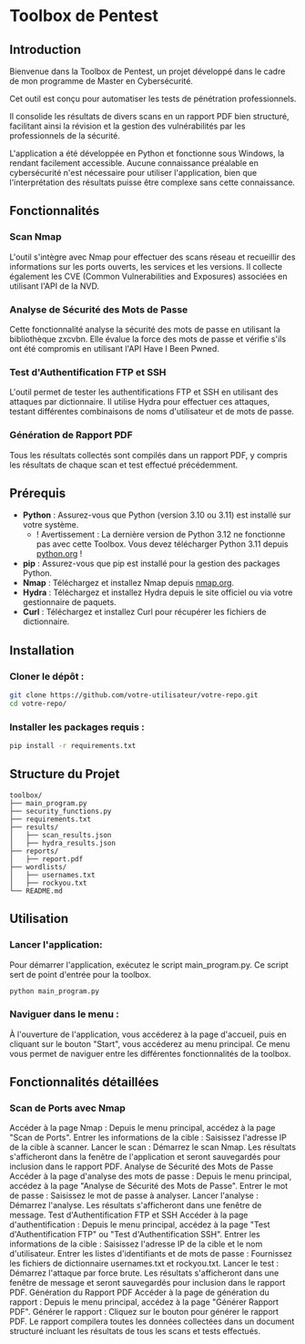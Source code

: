 # Toolbox de Pentest

## Introduction

Bienvenue dans la Toolbox de Pentest, un projet développé dans le cadre de mon programme de Master en Cybersécurité.

Cet outil est conçu pour automatiser les tests de pénétration professionnels.

Il consolide les résultats de divers scans en un rapport PDF bien structuré, facilitant ainsi la révision et la gestion des vulnérabilités par les professionnels de la sécurité.

L'application a été développée en Python et fonctionne sous Windows, la rendant facilement accessible. Aucune connaissance préalable en cybersécurité n'est nécessaire pour utiliser l'application, bien que l'interprétation des résultats puisse être complexe sans cette connaissance.

## Fonctionnalités

### Scan Nmap
L'outil s'intègre avec Nmap pour effectuer des scans réseau et recueillir des informations sur les ports ouverts, les services et les versions. Il collecte également les CVE (Common Vulnerabilities and Exposures) associées en utilisant l'API de la NVD.

### Analyse de Sécurité des Mots de Passe
Cette fonctionnalité analyse la sécurité des mots de passe en utilisant la bibliothèque zxcvbn. Elle évalue la force des mots de passe et vérifie s'ils ont été compromis en utilisant l'API Have I Been Pwned.

### Test d'Authentification FTP et SSH
L'outil permet de tester les authentifications FTP et SSH en utilisant des attaques par dictionnaire. Il utilise Hydra pour effectuer ces attaques, testant différentes combinaisons de noms d'utilisateur et de mots de passe.

### Génération de Rapport PDF
Tous les résultats collectés sont compilés dans un rapport PDF, y compris les résultats de chaque scan et test effectué précédemment.

## Prérequis
- **Python** : Assurez-vous que Python (version 3.10 ou 3.11) est installé sur votre système.
  - ! Avertissement : La dernière version de Python 3.12 ne fonctionne pas avec cette Toolbox. Vous devez télécharger Python 3.11 depuis [python.org](https://www.python.org/) !
- **pip** : Assurez-vous que pip est installé pour la gestion des packages Python.
- **Nmap** : Téléchargez et installez Nmap depuis [nmap.org](https://nmap.org/).
- **Hydra** : Téléchargez et installez Hydra depuis le site officiel ou via votre gestionnaire de paquets.
- **Curl** : Téléchargez et installez Curl pour récupérer les fichiers de dictionnaire.

## Installation

### Cloner le dépôt :
```bash
git clone https://github.com/votre-utilisateur/votre-repo.git
cd votre-repo/
```
### Installer les packages requis :
```bash
pip install -r requirements.txt
```

## Structure du Projet
```
toolbox/
├── main_program.py
├── security_functions.py
├── requirements.txt
├── results/
│   ├── scan_results.json
│   ├── hydra_results.json
├── reports/
│   ├── report.pdf
├── wordlists/
│   ├── usernames.txt
│   ├── rockyou.txt
└── README.md
```

## Utilisation
### Lancer l'application:
Pour démarrer l'application, exécutez le script main_program.py. Ce script sert de point d'entrée pour la toolbox.
```bash
python main_program.py
```

### Naviguer dans le menu :
À l'ouverture de l'application, vous accéderez à la page d'accueil, puis en cliquant sur le bouton "Start", vous accéderez au menu principal. Ce menu vous permet de naviguer entre les différentes fonctionnalités de la toolbox.

## Fonctionnalités détaillées
### Scan de Ports avec Nmap
Accéder à la page Nmap : Depuis le menu principal, accédez à la page "Scan de Ports".
Entrer les informations de la cible : Saisissez l'adresse IP de la cible à scanner.
Lancer le scan : Démarrez le scan Nmap. Les résultats s'afficheront dans la fenêtre de l'application et seront sauvegardés pour inclusion dans le rapport PDF.
Analyse de Sécurité des Mots de Passe
Accéder à la page d'analyse des mots de passe : Depuis le menu principal, accédez à la page "Analyse de Sécurité des Mots de Passe".
Entrer le mot de passe : Saisissez le mot de passe à analyser.
Lancer l'analyse : Démarrez l'analyse. Les résultats s'afficheront dans une fenêtre de message.
Test d'Authentification FTP et SSH
Accéder à la page d'authentification : Depuis le menu principal, accédez à la page "Test d'Authentification FTP" ou "Test d'Authentification SSH".
Entrer les informations de la cible : Saisissez l'adresse IP de la cible et le nom d'utilisateur.
Entrer les listes d'identifiants et de mots de passe : Fournissez les fichiers de dictionnaire usernames.txt et rockyou.txt.
Lancer le test : Démarrez l'attaque par force brute. Les résultats s'afficheront dans une fenêtre de message et seront sauvegardés pour inclusion dans le rapport PDF.
Génération du Rapport PDF
Accéder à la page de génération du rapport : Depuis le menu principal, accédez à la page "Générer Rapport PDF".
Générer le rapport : Cliquez sur le bouton pour générer le rapport PDF. Le rapport compilera toutes les données collectées dans un document structuré incluant les résultats de tous les scans et tests effectués.

